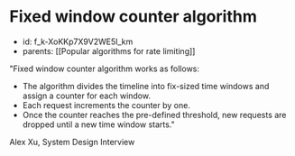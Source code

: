 # Fixed window counter algorithm
* id: f_k-XoKKp7X9V2WE5I_km
* parents: [[Popular algorithms for rate limiting]]

"Fixed window counter algorithm works as follows:
- The algorithm divides the timeline into fix-sized time windows and assign a counter for each window.
- Each request increments the counter by one.
- Once the counter reaches the pre-defined threshold, new requests are dropped until a new time window starts."

Alex Xu, System Design Interview